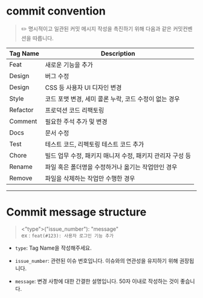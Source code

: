 # commit convention

> ✏️ 명시적이고 일관된 커밋 메시지 작성을 촉진하기 위해 다음과 같은 커밋컨벤션을 따릅니다. 


| Tag Name	  | Description   |
|-----| ------ | 
| Feat  | 새로운 기능을 추가 | 
| Design  | 버그 수정 |
| Design  | CSS 등 사용자 UI 디자인 변경 |
| Style  | 코드 포맷 변경, 세미 콜론 누락, 코드 수정이 없는 경우 |
| Refactor | 프로덕션 코드 리팩토링 |
| Comment | 	필요한 주석 추가 및 변경 | 
| Docs | 문서 수정 |
| Test | 테스트 코드, 리펙토링 테스트 코드 추가 |
| Chore | 빌드 업무 수정, 패키지 매니저 수정, 패키지 관리자 구성 등 
| Rename | 	파일 혹은 폴더명을 수정하거나 옮기는 작업만인 경우
| Remove | 파일을 삭제하는 작업만 수행한 경우

---


# Commit message structure  

> <"type">("issue_number"): "message" <br/>
> ex : `feat(#123): 사용자 로그인 기능 추가`


- `type`: Tag Name을 작성해주세요.

- `issue_number`: 관련된 이슈 번호입니다. 이슈와의 연관성을 유지하기 위해 권장됩니다.

- `message`: 변경 사항에 대한 간결한 설명입니다. 50자 이내로 작성하는 것이 좋습니다.

